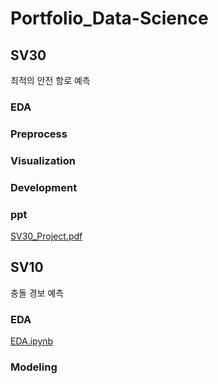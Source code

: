 # Portfolio_Data-Science

## SV30
최적의 안전 항로 예측
### EDA

### Preprocess

### Visualization

### Development

### ppt
[SV30_Project.pdf](https://github.com/Cloover22/Portfolio_Data-Science/blob/master/SV30%20%EC%A0%84%EC%B2%98%EB%A6%AC%2B%EC%B5%9C%EC%A0%81%20%EC%95%88%EC%A0%84%20%ED%95%AD%EB%A1%9C.pdf)


## SV10
충돌 경보 예측
### EDA
[EDA.ipynb](https://github.com/Cloover22/Portfolio_Data-Science/blob/master/EDA.ipynb)

### Modeling



